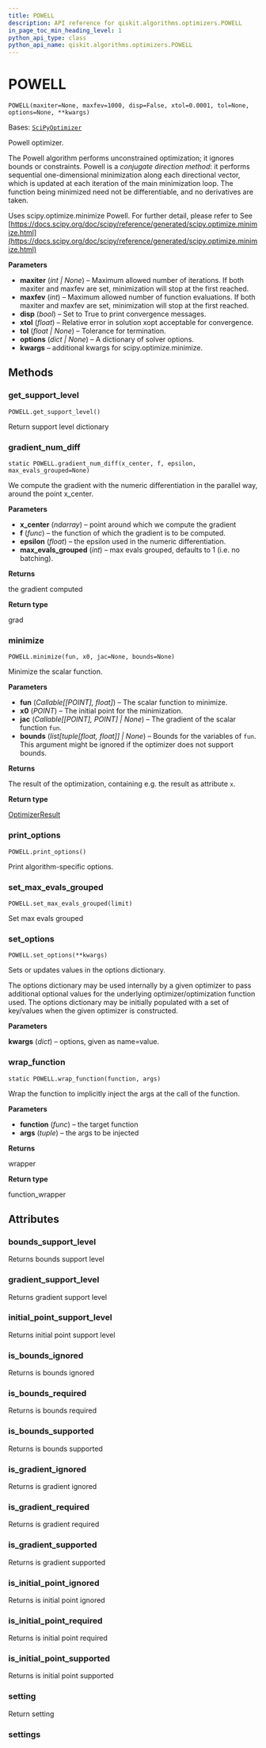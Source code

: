 ```yaml
---
title: POWELL
description: API reference for qiskit.algorithms.optimizers.POWELL
in_page_toc_min_heading_level: 1
python_api_type: class
python_api_name: qiskit.algorithms.optimizers.POWELL
---
```


# POWELL

<span id="qiskit.algorithms.optimizers.POWELL" />

`POWELL(maxiter=None, maxfev=1000, disp=False, xtol=0.0001, tol=None, options=None, **kwargs)`

Bases: [`SciPyOptimizer`](qiskit.algorithms.optimizers.SciPyOptimizer "qiskit.algorithms.optimizers.scipy_optimizer.SciPyOptimizer")

Powell optimizer.

The Powell algorithm performs unconstrained optimization; it ignores bounds or constraints. Powell is a *conjugate direction method*: it performs sequential one-dimensional minimization along each directional vector, which is updated at each iteration of the main minimization loop. The function being minimized need not be differentiable, and no derivatives are taken.

Uses scipy.optimize.minimize Powell. For further detail, please refer to See [https://docs.scipy.org/doc/scipy/reference/generated/scipy.optimize.minimize.html](https://docs.scipy.org/doc/scipy/reference/generated/scipy.optimize.minimize.html)

**Parameters**

*   **maxiter** (*int | None*) – Maximum allowed number of iterations. If both maxiter and maxfev are set, minimization will stop at the first reached.
*   **maxfev** (*int*) – Maximum allowed number of function evaluations. If both maxiter and maxfev are set, minimization will stop at the first reached.
*   **disp** (*bool*) – Set to True to print convergence messages.
*   **xtol** (*float*) – Relative error in solution xopt acceptable for convergence.
*   **tol** (*float | None*) – Tolerance for termination.
*   **options** (*dict | None*) – A dictionary of solver options.
*   **kwargs** – additional kwargs for scipy.optimize.minimize.

## Methods

<span id="qiskit-algorithms-optimizers-powell-get-support-level" />

### get\_support\_level

<span id="qiskit.algorithms.optimizers.POWELL.get_support_level" />

`POWELL.get_support_level()`

Return support level dictionary

<span id="qiskit-algorithms-optimizers-powell-gradient-num-diff" />

### gradient\_num\_diff

<span id="qiskit.algorithms.optimizers.POWELL.gradient_num_diff" />

`static POWELL.gradient_num_diff(x_center, f, epsilon, max_evals_grouped=None)`

We compute the gradient with the numeric differentiation in the parallel way, around the point x\_center.

**Parameters**

*   **x\_center** (*ndarray*) – point around which we compute the gradient
*   **f** (*func*) – the function of which the gradient is to be computed.
*   **epsilon** (*float*) – the epsilon used in the numeric differentiation.
*   **max\_evals\_grouped** (*int*) – max evals grouped, defaults to 1 (i.e. no batching).

**Returns**

the gradient computed

**Return type**

grad

<span id="qiskit-algorithms-optimizers-powell-minimize" />

### minimize

<span id="qiskit.algorithms.optimizers.POWELL.minimize" />

`POWELL.minimize(fun, x0, jac=None, bounds=None)`

Minimize the scalar function.

**Parameters**

*   **fun** (*Callable\[\[POINT], float]*) – The scalar function to minimize.
*   **x0** (*POINT*) – The initial point for the minimization.
*   **jac** (*Callable\[\[POINT], POINT] | None*) – The gradient of the scalar function `fun`.
*   **bounds** (*list\[tuple\[float, float]] | None*) – Bounds for the variables of `fun`. This argument might be ignored if the optimizer does not support bounds.

**Returns**

The result of the optimization, containing e.g. the result as attribute `x`.

**Return type**

[OptimizerResult](qiskit.algorithms.optimizers.OptimizerResult "qiskit.algorithms.optimizers.OptimizerResult")

<span id="qiskit-algorithms-optimizers-powell-print-options" />

### print\_options

<span id="qiskit.algorithms.optimizers.POWELL.print_options" />

`POWELL.print_options()`

Print algorithm-specific options.

<span id="qiskit-algorithms-optimizers-powell-set-max-evals-grouped" />

### set\_max\_evals\_grouped

<span id="qiskit.algorithms.optimizers.POWELL.set_max_evals_grouped" />

`POWELL.set_max_evals_grouped(limit)`

Set max evals grouped

<span id="qiskit-algorithms-optimizers-powell-set-options" />

### set\_options

<span id="qiskit.algorithms.optimizers.POWELL.set_options" />

`POWELL.set_options(**kwargs)`

Sets or updates values in the options dictionary.

The options dictionary may be used internally by a given optimizer to pass additional optional values for the underlying optimizer/optimization function used. The options dictionary may be initially populated with a set of key/values when the given optimizer is constructed.

**Parameters**

**kwargs** (*dict*) – options, given as name=value.

<span id="qiskit-algorithms-optimizers-powell-wrap-function" />

### wrap\_function

<span id="qiskit.algorithms.optimizers.POWELL.wrap_function" />

`static POWELL.wrap_function(function, args)`

Wrap the function to implicitly inject the args at the call of the function.

**Parameters**

*   **function** (*func*) – the target function
*   **args** (*tuple*) – the args to be injected

**Returns**

wrapper

**Return type**

function\_wrapper

## Attributes

<span id="qiskit.algorithms.optimizers.POWELL.bounds_support_level" />

### bounds\_support\_level

Returns bounds support level

<span id="qiskit.algorithms.optimizers.POWELL.gradient_support_level" />

### gradient\_support\_level

Returns gradient support level

<span id="qiskit.algorithms.optimizers.POWELL.initial_point_support_level" />

### initial\_point\_support\_level

Returns initial point support level

<span id="qiskit.algorithms.optimizers.POWELL.is_bounds_ignored" />

### is\_bounds\_ignored

Returns is bounds ignored

<span id="qiskit.algorithms.optimizers.POWELL.is_bounds_required" />

### is\_bounds\_required

Returns is bounds required

<span id="qiskit.algorithms.optimizers.POWELL.is_bounds_supported" />

### is\_bounds\_supported

Returns is bounds supported

<span id="qiskit.algorithms.optimizers.POWELL.is_gradient_ignored" />

### is\_gradient\_ignored

Returns is gradient ignored

<span id="qiskit.algorithms.optimizers.POWELL.is_gradient_required" />

### is\_gradient\_required

Returns is gradient required

<span id="qiskit.algorithms.optimizers.POWELL.is_gradient_supported" />

### is\_gradient\_supported

Returns is gradient supported

<span id="qiskit.algorithms.optimizers.POWELL.is_initial_point_ignored" />

### is\_initial\_point\_ignored

Returns is initial point ignored

<span id="qiskit.algorithms.optimizers.POWELL.is_initial_point_required" />

### is\_initial\_point\_required

Returns is initial point required

<span id="qiskit.algorithms.optimizers.POWELL.is_initial_point_supported" />

### is\_initial\_point\_supported

Returns is initial point supported

<span id="qiskit.algorithms.optimizers.POWELL.setting" />

### setting

Return setting

<span id="qiskit.algorithms.optimizers.POWELL.settings" />

### settings

